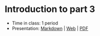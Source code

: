 # Introduction to part 3

- Time in class: 1 period
- Presentation: [Markdown](./PRESENTATION.md) |
  [Web](https://heig-vd-dai-course.github.io/heig-vd-dai-course/19-introduction-to-part-4/)
  |
  [PDF](https://heig-vd-dai-course.github.io/heig-vd-dai-course/19-introduction-to-part-4/19-introduction-to-part-4-presentation.pdf)<!-- | [Video (in French)]() -->
